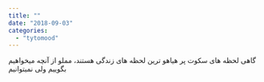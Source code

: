 ```yaml
---
title: ""
date: "2018-09-03"
categories: 
  - "tytomood"
---
```


گاهی لحظه های سکوت پر هیاهو ترین لحظه های زندگی هستند، مملو از آنچه میخواهیم بگوییم ولی نمیتوانیم
